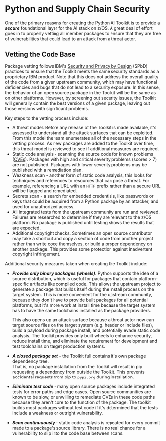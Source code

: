 # Python and Supply Chain Security
One of the primary reasons for creating the Python AI Toolkit is to provide a _**secure**_ 
foundational layer for the AI stack on z/OS.  A great deal of effort goes in to properly
vetting all member packages to ensure that they are free of vulnerabilities that could lead
to an attack from a threat actor.

## Vetting the Code Base
Package vetting follows IBM's 
[Security and Privacy by Design](https://www.ibm.com/support/pages/ibm-security-and-privacy-design)
(SPbD) practices to ensure that the Toolkit meets the same security standards as a proprietary IBM
product.  Note that this does not address the overall quality of the code from a given upstream community, which may have functional deficiencies and bugs that do not lead to a security exposure.
In this sense, the behavior of an open source package in the Toolkit will be the same as on other 
platforms.  However, by screening out security issues, the Toolkit will generally
contain the best versions of a given package, leaving out those versions with significant problems.

Key steps to the vetting process include:
- A threat model.  Before any release of the Toolkit is made available, it's assessed to understand
all the attack surfaces that can be exploited.  From this model the team enumerates all of the 
necessary steps in the vetting process.  As new packages are added to the Toolkit over time, this 
threat model is reviewed to see if additional measures are required. 
- Static code analysis - scanning the source code for known problems 
([CVEs](https://nvd.nist.gov/)).  Packages with high
and critical severity problems (scores > 7) are not published.  Packages with lower severity 
problems may be published with a remediation plan.
- Weakness scan - another form of static code analysis, this looks for techniques and references
to resources that can pose a threat.  For example, referencing a URL with an ```HTTP``` prefix
rather than a secure URL will be flagged and remediated.
- Secrets scan - a search for embedded credentials, like passwords or keys that could be acquired 
from a Python package by an attacker, and used for unauthorized access.  
- All integrated tests from the upstream community are run and reviewed.  Failures are researched 
to determine if they are relevant to the z/OS platform.  No package is published until testing 
shows the results that are expected.
- Additional copyright checks.  Sometimes an open source contributor may take a shortcut and copy
a section of code from another project rather than write code themselves, or build a proper 
dependency on another package.  This provides some protection against inadvertent copyright 
infringement.

Additional security measures taken when creating the Toolkit include:
- _**Provide only binary packages (wheels)**_.  Python supports the idea of a source distribution, 
which is useful for packages that contain platform-specific artifacts like compiled code.  This 
allows the upstream project to generate a package that builds itself during the install process 
on the target system.  This is more convenient for the upstream community, because they don't 
have to provide built packages for all potential platforms, but it's more work at install time 
because the target system has to have the same toolchains installed as the package providers.   
  
    This also opens up an attack surface because a threat actor now can target source files on 
the target system (e.g. header or include files), build a payload during package install, and 
potentially evade static code analysis.  The Toolkit provides only built wheels to enhance 
security, reduce install time, and eliminate the requirement for development and test toolchains 
on target production systems.
- _**A closed package set**_ - the Toolkit full contains it's own package dependency tree.  
That is, no package installation from the Toolkit will result in pip requesting a dependency
from outside the Toolkit.  This prevents accidental requests from pip to ```pypi.org``` during 
installation.
- _**Eliminate test code**_ - many open source packages include integrated tests for error paths 
and  edge cases.  Open source communities are known to be slow, or unwilling to remediate CVEs in 
these code paths because they aren't core to the function of the package.  The toolkit builds
most packages without test code if it's determined that the tests include a weakness or 
outright vulnerability.
- _**Scan continuuously**_ - static code analysis is repeated for every commit made to a 
package's source library.  There is no real chance for a vulnerability to slip into the code 
base between scans.